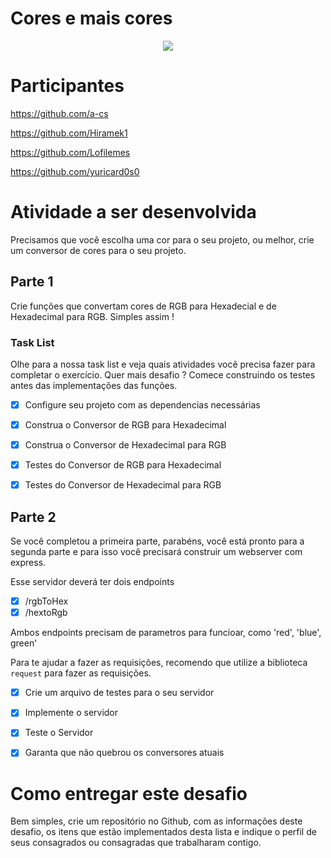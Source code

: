# Cores e mais cores

<center>
  <img src="https://pa1.narvii.com/6437/e490081cae3ef1c0e1c77936346013e7d93e568e_hq.gif"></img>
</center>

# Participantes
https://github.com/a-cs

https://github.com/Hiramek1

https://github.com/Lofilemes

https://github.com/yuricard0s0

# Atividade a ser desenvolvida

Precisamos que você escolha uma cor para o seu projeto, ou melhor, crie um conversor de cores para o seu projeto.

## Parte 1

Crie funções que convertam cores de RGB para Hexadecial e de Hexadecimal para RGB. Simples assim !

### Task List

Olhe para a nossa task list e veja quais atividades você precisa fazer para completar o exercício. Quer mais desafio ? Comece construindo os testes antes das implementações das funções.

- [x] Configure seu projeto com as dependencias necessárias
- [x] Construa o Conversor de RGB para Hexadecimal
- [x] Construa o Conversor de Hexadecimal para RGB
- [x] Testes do Conversor de RGB para Hexadecimal
- [x] Testes do Conversor de Hexadecimal para RGB


## Parte 2

Se você completou a primeira parte, parabéns, você está pronto para a segunda parte e para isso você precisará construir um webserver com express.

Esse servidor deverá ter dois endpoints

- [x] /rgbToHex
- [x] /hextoRgb

Ambos endpoints precisam de parametros para funcioar, como 'red', 'blue', green' 

Para te ajudar a fazer as requisições, recomendo que utilize a biblioteca `request` para fazer as requisições.

- [x] Crie um arquivo de testes para o seu servidor
- [x] Implemente o servidor
- [x] Teste o Servidor
- [x] Garanta que não quebrou os conversores atuais


# Como entregar este desafio

Bem simples, crie um repositório no Github, com as informações deste desafio, os itens que estão implementados desta lista e indique o perfil de seus consagrados ou consagradas que trabalharam contigo.